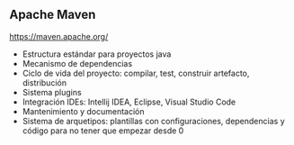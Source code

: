 
## Apache Maven 

https://maven.apache.org/

* Estructura estándar para proyectos java
* Mecanismo de dependencias
* Ciclo de vida del proyecto: compilar, test, construir artefacto, distribución
* Sistema plugins
* Integración IDEs: Intellij IDEA, Eclipse, Visual Studio Code
* Mantenimiento y documentación
* Sistema de arquetipos: plantillas con configuraciones, dependencias y código para no tener que empezar desde 0
